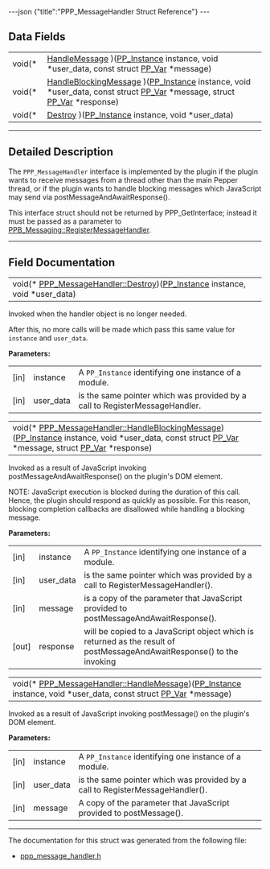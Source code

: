 ---json {"title":"PPP\_MessageHandler Struct Reference"} ---

Data Fields
-----------

<table><tbody><tr class="odd"><td style="text-align: right;">void(* </td><td><a href="/docs/native-client/pepper_stable/c/struct_p_p_p___message_handler__0__2#ab8b6b045541790d1d0ca862d0a225f27" class="el">HandleMessage</a> )(<a href="/docs/native-client/pepper_stable/c/group___typedefs#ga89b662403e6a687bb914b80114c0d19d" class="el">PP_Instance</a> instance, void *user_data, const struct <a href="/docs/native-client/pepper_stable/c/struct_p_p___var/" class="el">PP_Var</a> *message)</td></tr><tr class="even"><td style="text-align: right;">void(* </td><td><a href="/docs/native-client/pepper_stable/c/struct_p_p_p___message_handler__0__2#aca37a8a59cb6a0b9be2846a2ab3e2828" class="el">HandleBlockingMessage</a> )(<a href="/docs/native-client/pepper_stable/c/group___typedefs#ga89b662403e6a687bb914b80114c0d19d" class="el">PP_Instance</a> instance, void *user_data, const struct <a href="/docs/native-client/pepper_stable/c/struct_p_p___var/" class="el">PP_Var</a> *message, struct <a href="/docs/native-client/pepper_stable/c/struct_p_p___var/" class="el">PP_Var</a> *response)</td></tr><tr class="odd"><td style="text-align: right;">void(* </td><td><a href="/docs/native-client/pepper_stable/c/struct_p_p_p___message_handler__0__2#a0804b4fbaab3b6abedd888e96107fd4d" class="el">Destroy</a> )(<a href="/docs/native-client/pepper_stable/c/group___typedefs#ga89b662403e6a687bb914b80114c0d19d" class="el">PP_Instance</a> instance, void *user_data)</td></tr></tbody></table>

------------------------------------------------------------------------

<span id="details" class="anchor" style="margin: 0;"></span>

Detailed Description
--------------------

The `PPP_MessageHandler` interface is implemented by the plugin if the plugin wants to receive messages from a thread other than the main Pepper thread, or if the plugin wants to handle blocking messages which JavaScript may send via postMessageAndAwaitResponse().

This interface struct should not be returned by PPP\_GetInterface; instead it must be passed as a parameter to <a href="/docs/native-client/pepper_stable/c/struct_p_p_b___messaging__1__2#ae5abee73dc21a290514f7f3554a7e895" class="el" title="Registers a handler for receiving messages from JavaScript.">PPB_Messaging::RegisterMessageHandler</a>.

------------------------------------------------------------------------

Field Documentation
-------------------

<span id="a0804b4fbaab3b6abedd888e96107fd4d" class="anchor" style="margin: 0;"></span>

<table><tbody><tr class="odd"><td>void(* <a href="/docs/native-client/pepper_stable/c/struct_p_p_p___message_handler__0__2#a0804b4fbaab3b6abedd888e96107fd4d" class="el">PPP_MessageHandler::Destroy</a>)(<a href="/docs/native-client/pepper_stable/c/group___typedefs#ga89b662403e6a687bb914b80114c0d19d" class="el">PP_Instance</a> instance, void *user_data)</td></tr></tbody></table>

Invoked when the handler object is no longer needed.

After this, no more calls will be made which pass this same value for `instance` and `user_data`.

**Parameters:**  
<table><tbody><tr class="odd"><td>[in]</td><td>instance</td><td>A <code>PP_Instance</code> identifying one instance of a module.</td></tr><tr class="even"><td>[in]</td><td>user_data</td><td>is the same pointer which was provided by a call to RegisterMessageHandler.</td></tr></tbody></table>

<span id="aca37a8a59cb6a0b9be2846a2ab3e2828" class="anchor" style="margin: 0;"></span>

<table><tbody><tr class="odd"><td>void(* <a href="/docs/native-client/pepper_stable/c/struct_p_p_p___message_handler__0__2#aca37a8a59cb6a0b9be2846a2ab3e2828" class="el">PPP_MessageHandler::HandleBlockingMessage</a>)(<a href="/docs/native-client/pepper_stable/c/group___typedefs#ga89b662403e6a687bb914b80114c0d19d" class="el">PP_Instance</a> instance, void *user_data, const struct <a href="/docs/native-client/pepper_stable/c/struct_p_p___var/" class="el">PP_Var</a> *message, struct <a href="/docs/native-client/pepper_stable/c/struct_p_p___var/" class="el">PP_Var</a> *response)</td></tr></tbody></table>

Invoked as a result of JavaScript invoking postMessageAndAwaitResponse() on the plugin's DOM element.

NOTE: JavaScript execution is blocked during the duration of this call. Hence, the plugin should respond as quickly as possible. For this reason, blocking completion callbacks are disallowed while handling a blocking message.

**Parameters:**  
<table><tbody><tr class="odd"><td>[in]</td><td>instance</td><td>A <code>PP_Instance</code> identifying one instance of a module.</td></tr><tr class="even"><td>[in]</td><td>user_data</td><td>is the same pointer which was provided by a call to RegisterMessageHandler().</td></tr><tr class="odd"><td>[in]</td><td>message</td><td>is a copy of the parameter that JavaScript provided to postMessageAndAwaitResponse().</td></tr><tr class="even"><td>[out]</td><td>response</td><td>will be copied to a JavaScript object which is returned as the result of postMessageAndAwaitResponse() to the invoking</td></tr></tbody></table>

<span id="ab8b6b045541790d1d0ca862d0a225f27" class="anchor" style="margin: 0;"></span>

<table><tbody><tr class="odd"><td>void(* <a href="/docs/native-client/pepper_stable/c/struct_p_p_p___message_handler__0__2#ab8b6b045541790d1d0ca862d0a225f27" class="el">PPP_MessageHandler::HandleMessage</a>)(<a href="/docs/native-client/pepper_stable/c/group___typedefs#ga89b662403e6a687bb914b80114c0d19d" class="el">PP_Instance</a> instance, void *user_data, const struct <a href="/docs/native-client/pepper_stable/c/struct_p_p___var/" class="el">PP_Var</a> *message)</td></tr></tbody></table>

Invoked as a result of JavaScript invoking postMessage() on the plugin's DOM element.

**Parameters:**  
<table><tbody><tr class="odd"><td>[in]</td><td>instance</td><td>A <code>PP_Instance</code> identifying one instance of a module.</td></tr><tr class="even"><td>[in]</td><td>user_data</td><td>is the same pointer which was provided by a call to RegisterMessageHandler().</td></tr><tr class="odd"><td>[in]</td><td>message</td><td>A copy of the parameter that JavaScript provided to postMessage().</td></tr></tbody></table>

------------------------------------------------------------------------

The documentation for this struct was generated from the following file:

-   <a href="/docs/native-client/pepper_stable/c/ppp__message__handler_8h/" class="el">ppp_message_handler.h</a>

